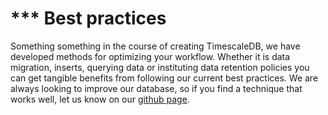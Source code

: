 # *** Best practices

Something something in the course of creating TimescaleDB, we have developed
methods for optimizing your workflow.  Whether it is data migration, inserts,
querying data or instituting data retention policies you can get tangible
benefits from following our current best practices.  We are always looking to
improve our database, so if you find a technique that works well, let us know on
our [github page](https://www.github.com/timescale/timescaledb).
